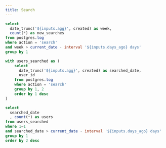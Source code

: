 ```yaml
---
title: Search
---
```


<Dropdown title="Aggregate" name=agg>
    <DropdownOption valueLabel="Monthly" value="month" />
    <DropdownOption valueLabel="Weekly" value="week" />
    <DropdownOption valueLabel="Daily" value="day" />
</Dropdown>

<Dropdown title="Date Range" name=days_ago>
    <DropdownOption valueLabel="Last Year" value="365" />
    <DropdownOption valueLabel="Last 6 Month" value="182" />
    <DropdownOption valueLabel="Last Quarter" value="91" />
    <DropdownOption valueLabel="Last Month" value="30" />
    <DropdownOption valueLabel="Last Week" value="7" />
    <DropdownOption valueLabel="All" value="9999" />
</Dropdown>

```sql user_search
select 
  date_trunc('${inputs.agg}', created) as week,
  count(*) as new_searches
from postgres.log
where action = 'search'
and week > current_date - interval '${inputs.days_ago} days'
group by 1
```

<BarChart
data={user_search}
y=new_searches
title = "Total Searches by {inputs.agg}"
/>



```sql users_that_searched
with users_searched as (
    select 
      date_trunc('${inputs.agg}', created) as searched_date,
      user_id
    from postgres.log
    where action = 'search'
    group by 1, 2
    order by 1 desc
)

select 
  searched_date
  , count(*) as users
from users_searched
where 1=1
and searched_date > current_date - interval '${inputs.days_ago} days'
group by 1
order by 2 desc
```

<BarChart
    data={users_that_searched}
    y=users
    title = "Users that Searched by {inputs.agg}"
/>